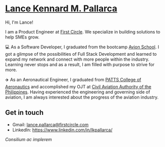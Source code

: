 # [Lance Kennard M. Pallarca](http://portfolio-lkpallarca.vercel.app/)
Hi, I'm Lance!

I am a Product Engineer at [First Circle](https://www.firstcircle.ph/). We specialize in building solutions to help SMEs grow.

:computer: As a Software Developer, I graduated from the bootcamp [Avion School](https://www.avionschool.com/). I got a glimpse of the possibilities of Full Stack Development and learned to expand my network and connect with more people within the industry. Learning never stops and as a result, I am filled with purpose to strive for more.

:airplane: As an Aeronautical Engineer, I graduated from [PATTS College of Aeronautics](https://www.patts.edu.ph/) and accomplished my OJT at [Civil Aviation Authority of the Philippines](https://caap.gov.ph/). Having experienced the engineering and governing side of aviation, I am always interested about the progress of the aviation industry.

## Get in touch
- Gmail: lance.pallarca@firstcircle.com
- LinkedIn: https://www.linkedin.com/in/lkpallarca/

_Consilium ac implerem_
